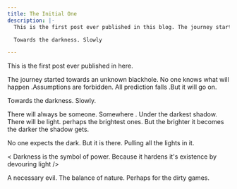 ```yaml
---
title: The Initial One
description: |-
  This is the first post ever published in this blog. The journey started towards unknown. No one knows what will happen but it will go on.

  Towards the darkness. Slowly

---
```

This is the first post ever published in here.

<p>The journey started towards an unknown blackhole. No one knows what will happen .Assumptions are forbidden. All prediction falls .But it will go on.</p>


Towards the darkness. Slowly.


There will always be someone. Somewhere . Under the darkest shadow. There will be light. perhaps the brightest ones. But the brighter it becomes the darker the shadow gets.


No one expects the dark. But it is there. Pulling all the lights in it.


   < Darkness is the symbol of power.
     Because it hardens it's existence
     by devouring light />


A necessary evil. The balance of nature. Perhaps for the dirty games.